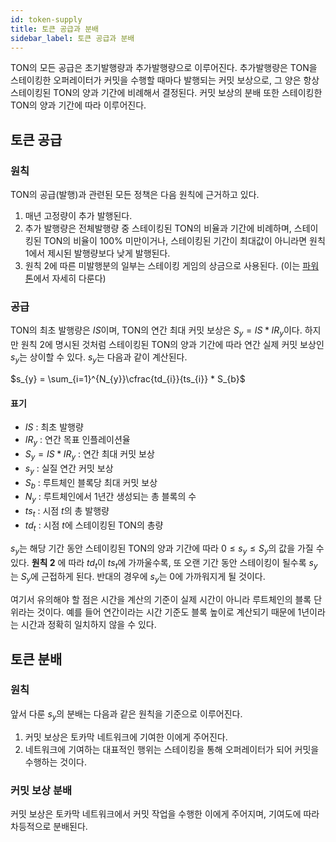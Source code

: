 ```yaml
---
id: token-supply
title: 토큰 공급과 분배
sidebar_label: 토큰 공급과 분배
---
```


TON의 모든 공급은 초기발행량과 추가발행량으로 이루어진다. 추가발행량은 TON을 스테이킹한 오퍼레이터가 커밋을 수행할 때마다 발행되는 커밋 보상으로, 그 양은 항상 스테이킹된 TON의 양과 기간에 비례해서 결정된다. 커밋 보상의 분배 또한 스테이킹한 TON의 양과 기간에 따라 이루어진다.

## 토큰 공급

### 원칙
TON의 공급(발행)과 관련된 모든 정책은 다음 원칙에 근거하고 있다.

1. 매년 고정량이 추가 발행된다.
2. 추가 발행량은 전체발행량 중 스테이킹된 TON의 비율과 기간에 비례하며, 스테이킹된 TON의 비율이 100% 미만이거나, 스테이킹된 기간이 최대값이 아니라면 원칙 1에서 제시된 발행량보다 낮게 발행된다.
3. 원칙 2에 따른 미발행분의 일부는 스테이킹 게임의 상금으로 사용된다. (이는 [파워톤](powerton)에서 자세히 다룬다)

### 공급
TON의 최초 발행량은 $IS$이며, TON의 연간 최대 커밋 보상은 $S_{y} = IS*IR_{y}$이다. 하지만 원칙 2에 명시된 것처럼 스테이킹된 TON의 양과 기간에 따라 연간 실제 커밋 보상인 $s_{y}$는 상이할 수 있다. $s_{y}$는 다음과 같이 계산된다.

$s_{y} = \sum_{i=1}^{N_{y}}\cfrac{td_{i}}{ts_{i}} * S_{b}$

#### 표기
* $IS$ : 최초 발행량
* $IR_{y}$ : 연간 목표 인플레이션율
* $S_{y}  = IS*IR_{y}$ : 연간 최대 커밋 보상
* $s_{y}$ : 실질 연간 커밋 보상
* $S_{b}$ : 루트체인 블록당 최대 커밋 보상
* $N_{y}$ : 루트체인에서 1년간 생성되는 총 블록의 수
* $ts_{t}$ : 시점 $t$의 총 발행량
* $td_{t}$ : 시점 $t$에 스테이킹된 TON의 총량

$s_{y}$는 해당 기간 동안 스테이킹된 TON의 양과 기간에 따라 $0\leq{s_{y}}\leq{S_{y}}$의 값을 가질 수 있다. **원칙 2** 에 따라 $td_{t}$이 $ts_{t}$에 가까울수록, 또 오랜 기간 동안 스테이킹이 될수록 $s_{y}$는 $S_{y}$에 근접하게 된다. 반대의 경우에 $s_{y}$는 0에 가까워지게 될 것이다.

여기서 유의해야 할 점은 시간을 계산의 기준이 실제 시간이 아니라 루트체인의 블록 단위라는 것이다. 예를 들어 연간이라는 시간 기준도 블록 높이로 계산되기 때문에 1년이라는 시간과 정확히 일치하지 않을 수 있다.

## 토큰 분배

### 원칙
앞서 다룬 $s_{y}$의 분배는 다음과 같은 원칙을 기준으로 이루어진다.

1. 커밋 보상은 토카막 네트워크에 기여한 이에게 주어진다.
2. 네트워크에 기여하는 대표적인 행위는 스테이킹을 통해 오퍼레이터가 되어 커밋을 수행하는 것이다.

### 커밋 보상 분배
커밋 보상은 토카막 네트워크에서 커밋 작업을 수행한 이에게 주어지며, 기여도에 따라 차등적으로 분배된다.

